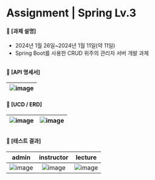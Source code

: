 ####
# Assignment | Spring Lv.3
#### 📌 [과제 설명]
- 2024년 1월 26일~2024년 1월 11일(약 11일)
- Spring Boot를 사용한 CRUD 위주의 관리자 서버 개발 과제
##
#### 📌 [API 명세서]
|![image](https://github.com/jisulee-shsf/spring-hanghae99-assignment-level3/assets/109773795/4ab3caa0-f876-46a6-9e5c-6a43cd5b393e)|
|:---:|
####
#### 📌 [UCD / ERD]
|![image](https://github.com/jisulee-shsf/spring-hanghae99-assignment-level3/assets/109773795/7d98a6e4-dc03-4087-a8cb-421189858a9e)|![image](https://github.com/jisulee-shsf/spring-hanghae99-assignment-level3/assets/109773795/0307230a-3edb-411a-86a1-abf93002692b)|
|:---:|:---:|
##
#### 📌 [테스트 결과]
|admin|instructor|lecture|
|:---:|:---:|:---:|
|![image](https://github.com/jisulee-shsf/spring-hanghae99-assignment-level3/assets/109773795/7e5ab63f-1aac-42d7-802d-2fe1ff85dffa)|![image](https://github.com/jisulee-shsf/spring-hanghae99-assignment-level3/assets/109773795/98ed4418-b19d-4d81-9674-cfcfb20b1626)|![image](https://github.com/jisulee-shsf/spring-hanghae99-assignment-level3/assets/109773795/50e0e426-359a-4e32-90f1-41d8d17f4156)|
####
